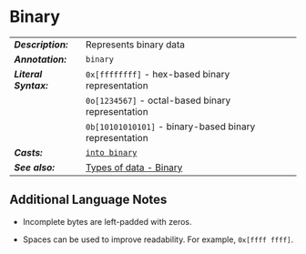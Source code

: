 # Binary

|                       |                                                              |
| --------------------- | ------------------------------------------------------------ |
| **_Description:_**    | Represents binary data                                       |
| **_Annotation:_**     | `binary`                                                     |
| **_Literal Syntax:_** | `0x[ffffffff]` - hex-based binary representation             |
|                       | `0o[1234567]` - octal-based binary representation            |
|                       | `0b[10101010101]` - binary-based binary representation       |
| **_Casts:_**          | [`into binary`](/commands/docs/into_binary.md)               |
| **_See also:_**       | [Types of data - Binary](/book/types_of_data.md#binary-data) |

## Additional Language Notes

- Incomplete bytes are left-padded with zeros.

- Spaces can be used to improve readability. For example, `0x[ffff ffff]`.
